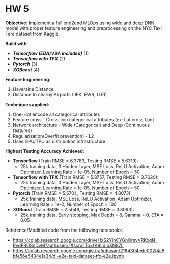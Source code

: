 # HW 5

**Objective**: Implement a full end2end MLOps using wide and deep DNN model with proper feature engineering and preprocessing on the NYC Taxi Fare dataset from Kaggle. 

**Build with**:
* _**Tensorflow (EDA/VSA included)**_ (1) 
* _**Tensorflow with TFX**_ (2) 
* _**Pytorch**_ (3) 
* _**XGBoost**_ (4) 

**Feature Engineering**:
1. Haversine Distance
2. Distance to nearby Airports (JFK, EWR, LGR)

**Techniques applied**:
1. One-Hot encode all categorical attributes
2. Feature cross - Cross-join categorical attributes (ex: Lat cross Lon)
3. Network architecture - Wide (Categorical) and Deep (Continuous features)
4. Regularization(Overfit prevention) - L2
5. Uses GPU/TPU as distribution infrastructure 

**Highest Testing Accuracy Achieved**:
* **Tensorflow** (Train RMSE = 6.3783, Testing RMSE = 5.6319):
  - 25k training data, 3 Hidden Layer, MSE Loss, ReLU Activation, Adam Optimizer, Learning Rate = 1e-05, Number of Epoch = 50
* **Tensorflow with TFX** (Train RMSE = 5.8757, Testing RMSE = 3.7620): 
  - 25k training data, 3 Hidden Layer, MSE Loss, ReLU Activation, Adam Optimizer, Learning Rate = 1e-05, Number of Epoch = 50
* **Pytorch** (Train RMSE = 5.5701 , Testing RMSE = 4.8073):  
  - 25k training data, MSE Loss, ReLU Activation, Adam Optimizer, Learning Rate = 1e-2, Number of Epoch = 100
* **XGBoost** (Train RMSE = 2.5046, Testing RMSE = 3.8093):  
  - 25k training data, Early stopping, Max Depth = 8, Gamma = 0, ETA = 0.05

Reference/Modified code from the following notebooks: 
* https://colab.research.google.com/drive/1xS2YjhCYGnOrsyVRKxqN-PvdFROSnDvM?authuser=1#scrollTo=fK9LdIbXN87L
* https://colab.research.google.com/gist/rafiqhasan/2164304ede002f4a8bfe56e5434e1a34/dl-e2e-taxi-dataset-tfx-e2e.ipynb

